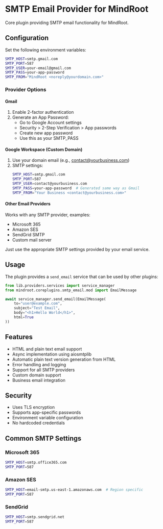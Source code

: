 # SMTP Email Provider for MindRoot

Core plugin providing SMTP email functionality for MindRoot.

## Configuration

Set the following environment variables:

```bash
SMTP_HOST=smtp.gmail.com
SMTP_PORT=587
SMTP_USER=your-email@gmail.com
SMTP_PASS=your-app-password
SMTP_FROM="MindRoot <noreply@yourdomain.com>"
```

### Provider Options

#### Gmail
1. Enable 2-factor authentication
2. Generate an App Password:
   - Go to Google Account settings
   - Security > 2-Step Verification > App passwords
   - Create new app password
   - Use this as your SMTP_PASS

#### Google Workspace (Custom Domain)
1. Use your domain email (e.g., contact@yourbusiness.com)
2. SMTP settings:
   ```bash
   SMTP_HOST=smtp.gmail.com
   SMTP_PORT=587
   SMTP_USER=contact@yourbusiness.com
   SMTP_PASS=your-app-password  # Generated same way as Gmail
   SMTP_FROM="Your Business <contact@yourbusiness.com>"
   ```

#### Other Email Providers
Works with any SMTP provider, examples:
- Microsoft 365
- Amazon SES
- SendGrid SMTP
- Custom mail server

Just use the appropriate SMTP settings provided by your email service.

## Usage

The plugin provides a `send_email` service that can be used by other plugins:

```python
from lib.providers.services import service_manager
from mindroot.coreplugins.smtp_email.mod import EmailMessage

await service_manager.send_email(EmailMessage(
    to="user@example.com",
    subject="Test Email",
    body="<h1>Hello World</h1>",
    html=True
))
```

## Features

- HTML and plain text email support
- Async implementation using aiosmtplib
- Automatic plain text version generation from HTML
- Error handling and logging
- Support for all SMTP providers
- Custom domain support
- Business email integration

## Security

- Uses TLS encryption
- Supports app-specific passwords
- Environment variable configuration
- No hardcoded credentials

## Common SMTP Settings

### Microsoft 365
```bash
SMTP_HOST=smtp.office365.com
SMTP_PORT=587
```

### Amazon SES
```bash
SMTP_HOST=email-smtp.us-east-1.amazonaws.com  # Region specific
SMTP_PORT=587
```

### SendGrid
```bash
SMTP_HOST=smtp.sendgrid.net
SMTP_PORT=587
```
